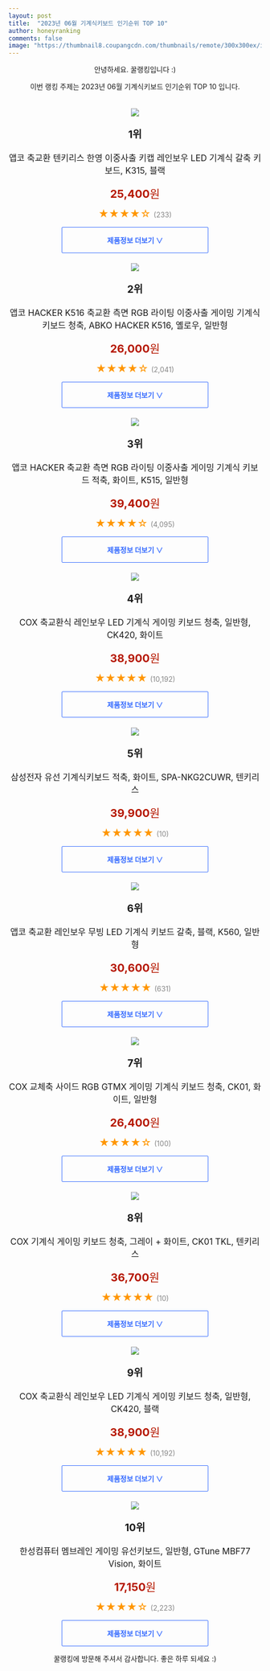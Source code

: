 ```yaml
---
layout: post
title:  "2023년 06월 기계식키보드 인기순위 TOP 10"
author: honeyranking
comments: false
image: "https://thumbnail8.coupangcdn.com/thumbnails/remote/300x300ex/image/vendor_inventory/5497/df81caeedfb7dc9a89276d88e28fd7dc8279aca24b48847c7fd6bd9277ce.jpg"
---
```

<p style="text-align: center;">안녕하세요. 꿀랭킹입니다 :)</p>
<p style="text-align: center;">이번 랭킹 주제는 2023년 06월 기계식키보드 인기순위 TOP 10 입니다.</p><center><img src="https://thumbnail8.coupangcdn.com/thumbnails/remote/300x300ex/image/vendor_inventory/5497/df81caeedfb7dc9a89276d88e28fd7dc8279aca24b48847c7fd6bd9277ce.jpg" style="margin-top:20px" /></center><p style="text-align: center; font-size: 20px"><b>1위</b></p><p style="text-align: center; font-size: 17px">앱코 축교환 텐키리스 한영 이중사출 키캡 레인보우 LED 기계식 갈축 키보드, K315, 블랙</p><p style="text-align: center;"><span style="color: #b61800; font-size: 22px;"><b>25,400</b>원</span></p><p style="text-align: center;"><span style="color: #ff9600; font-size: 20px;">★★★★☆ </span><span style="color: #878787;">(233)</span></p><center><a href="https://link.coupang.com/a/01xzl"><div style="font-size: 14px; display: inline-block; padding: 15px 90px; color: #346aff; border-radius: 2px; border: 1px solid #346aff; cursor: pointer;"><b>제품정보 더보기 &or;</b></div></a></center><center><img src="https://thumbnail7.coupangcdn.com/thumbnails/remote/300x300ex/image/retail/images/710845525367217-3cfec978-8a35-4e02-aa63-98c0a493b77b.jpg" style="margin-top:20px" /></center><p style="text-align: center; font-size: 20px"><b>2위</b></p><p style="text-align: center; font-size: 17px">앱코 HACKER K516 축교환 측면 RGB 라이팅 이중사출 게이밍 기계식 키보드 청축, ABKO HACKER K516, 옐로우, 일반형</p><p style="text-align: center;"><span style="color: #b61800; font-size: 22px;"><b>26,000</b>원</span></p><p style="text-align: center;"><span style="color: #ff9600; font-size: 20px;">★★★★☆ </span><span style="color: #878787;">(2,041)</span></p><center><a href="https://www.coupang.com/vp/products/310171394?itemId=955704686&q=%EA%B8%B0%EA%B3%84%EC%8B%9D%ED%82%A4%EB%B3%B4%EB%93%9C&sourceType=search&searchId=d724d9f999fe48eeafd987d3e9e97275"><div style="font-size: 14px; display: inline-block; padding: 15px 90px; color: #346aff; border-radius: 2px; border: 1px solid #346aff; cursor: pointer;"><b>제품정보 더보기 &or;</b></div></a></center><center><img src="https://thumbnail10.coupangcdn.com/thumbnails/remote/300x300ex/image/retail/images/8843710914525526-f6f0fb88-dc66-4b78-a16c-6064b1fb3d5d.jpg" style="margin-top:20px" /></center><p style="text-align: center; font-size: 20px"><b>3위</b></p><p style="text-align: center; font-size: 17px">앱코 HACKER 축교환 측면 RGB 라이팅 이중사출 게이밍 기계식 키보드 적축, 화이트, K515, 일반형</p><p style="text-align: center;"><span style="color: #b61800; font-size: 22px;"><b>39,400</b>원</span></p><p style="text-align: center;"><span style="color: #ff9600; font-size: 20px;">★★★★☆ </span><span style="color: #878787;">(4,095)</span></p><center><a href="https://www.coupang.com/vp/products/286652670?itemId=908774495&q=%EA%B8%B0%EA%B3%84%EC%8B%9D%ED%82%A4%EB%B3%B4%EB%93%9C&sourceType=search&searchId=d724d9f999fe48eeafd987d3e9e97275"><div style="font-size: 14px; display: inline-block; padding: 15px 90px; color: #346aff; border-radius: 2px; border: 1px solid #346aff; cursor: pointer;"><b>제품정보 더보기 &or;</b></div></a></center><center><img src="https://thumbnail9.coupangcdn.com/thumbnails/remote/300x300ex/image/retail/images/5993154039457668-548ce989-4659-48b2-97dd-f18979e453c8.jpg" style="margin-top:20px" /></center><p style="text-align: center; font-size: 20px"><b>4위</b></p><p style="text-align: center; font-size: 17px">COX 축교환식 레인보우 LED 기계식 게이밍 키보드 청축, 일반형, CK420, 화이트</p><p style="text-align: center;"><span style="color: #b61800; font-size: 22px;"><b>38,900</b>원</span></p><p style="text-align: center;"><span style="color: #ff9600; font-size: 20px;">★★★★★ </span><span style="color: #878787;">(10,192)</span></p><center><a href="https://www.coupang.com/vp/products/4527316191?itemId=5465377076&q=%EA%B8%B0%EA%B3%84%EC%8B%9D%ED%82%A4%EB%B3%B4%EB%93%9C&sourceType=search&searchId=d724d9f999fe48eeafd987d3e9e97275"><div style="font-size: 14px; display: inline-block; padding: 15px 90px; color: #346aff; border-radius: 2px; border: 1px solid #346aff; cursor: pointer;"><b>제품정보 더보기 &or;</b></div></a></center><center><img src="https://thumbnail10.coupangcdn.com/thumbnails/remote/300x300ex/image/rs_quotation_api/7vndnvwe/c15ee313e49446839878eff1854b7b06.jpg" style="margin-top:20px" /></center><p style="text-align: center; font-size: 20px"><b>5위</b></p><p style="text-align: center; font-size: 17px">삼성전자 유선 기계식키보드 적축, 화이트, SPA-NKG2CUWR, 텐키리스</p><p style="text-align: center;"><span style="color: #b61800; font-size: 22px;"><b>39,900</b>원</span></p><p style="text-align: center;"><span style="color: #ff9600; font-size: 20px;">★★★★★ </span><span style="color: #878787;">(10)</span></p><center><a href="https://link.coupang.com/a/01xzo"><div style="font-size: 14px; display: inline-block; padding: 15px 90px; color: #346aff; border-radius: 2px; border: 1px solid #346aff; cursor: pointer;"><b>제품정보 더보기 &or;</b></div></a></center><center><img src="https://thumbnail8.coupangcdn.com/thumbnails/remote/300x300ex/image/retail/images/3127150761816530-286ead59-0ecb-4bfc-a6c2-809d26d78dfc.jpg" style="margin-top:20px" /></center><p style="text-align: center; font-size: 20px"><b>6위</b></p><p style="text-align: center; font-size: 17px">앱코 축교환 레인보우 무빙 LED 기계식 키보드 갈축, 블랙, K560, 일반형</p><p style="text-align: center;"><span style="color: #b61800; font-size: 22px;"><b>30,600</b>원</span></p><p style="text-align: center;"><span style="color: #ff9600; font-size: 20px;">★★★★★ </span><span style="color: #878787;">(631)</span></p><center><a href="https://link.coupang.com/a/01xzr"><div style="font-size: 14px; display: inline-block; padding: 15px 90px; color: #346aff; border-radius: 2px; border: 1px solid #346aff; cursor: pointer;"><b>제품정보 더보기 &or;</b></div></a></center><center><img src="https://thumbnail10.coupangcdn.com/thumbnails/remote/300x300ex/image/retail/images/1313246053640750-7fe533a6-b0ce-4b15-9f08-e5aecca8e6ad.jpg" style="margin-top:20px" /></center><p style="text-align: center; font-size: 20px"><b>7위</b></p><p style="text-align: center; font-size: 17px">COX 교체축 사이드 RGB GTMX 게이밍 기계식 키보드 청축, CK01, 화이트, 일반형</p><p style="text-align: center;"><span style="color: #b61800; font-size: 22px;"><b>26,400</b>원</span></p><p style="text-align: center;"><span style="color: #ff9600; font-size: 20px;">★★★★☆ </span><span style="color: #878787;">(100)</span></p><center><a href="https://link.coupang.com/a/01xzt"><div style="font-size: 14px; display: inline-block; padding: 15px 90px; color: #346aff; border-radius: 2px; border: 1px solid #346aff; cursor: pointer;"><b>제품정보 더보기 &or;</b></div></a></center><center><img src="https://thumbnail7.coupangcdn.com/thumbnails/remote/300x300ex/image/rs_quotation_api/bwzrjelu/7db253d545754bedabeac0ec88facd58.jpg" style="margin-top:20px" /></center><p style="text-align: center; font-size: 20px"><b>8위</b></p><p style="text-align: center; font-size: 17px">COX 기계식 게이밍 키보드 청축, 그레이 + 화이트, CK01 TKL, 텐키리스</p><p style="text-align: center;"><span style="color: #b61800; font-size: 22px;"><b>36,700</b>원</span></p><p style="text-align: center;"><span style="color: #ff9600; font-size: 20px;">★★★★★ </span><span style="color: #878787;">(10)</span></p><center><a href="https://link.coupang.com/a/01xzu"><div style="font-size: 14px; display: inline-block; padding: 15px 90px; color: #346aff; border-radius: 2px; border: 1px solid #346aff; cursor: pointer;"><b>제품정보 더보기 &or;</b></div></a></center><center><img src="https://thumbnail6.coupangcdn.com/thumbnails/remote/300x300ex/image/retail/images/5976713694617007-a2da7d1a-abb7-4dd7-86b1-5000802ad8e7.jpg" style="margin-top:20px" /></center><p style="text-align: center; font-size: 20px"><b>9위</b></p><p style="text-align: center; font-size: 17px">COX 축교환식 레인보우 LED 기계식 게이밍 키보드 청축, 일반형, CK420, 블랙</p><p style="text-align: center;"><span style="color: #b61800; font-size: 22px;"><b>38,900</b>원</span></p><p style="text-align: center;"><span style="color: #ff9600; font-size: 20px;">★★★★★ </span><span style="color: #878787;">(10,192)</span></p><center><a href="https://www.coupang.com/vp/products/4527316191?itemId=5465013962&q=%EA%B8%B0%EA%B3%84%EC%8B%9D%ED%82%A4%EB%B3%B4%EB%93%9C&sourceType=search&searchId=d724d9f999fe48eeafd987d3e9e97275"><div style="font-size: 14px; display: inline-block; padding: 15px 90px; color: #346aff; border-radius: 2px; border: 1px solid #346aff; cursor: pointer;"><b>제품정보 더보기 &or;</b></div></a></center><center><img src="https://thumbnail10.coupangcdn.com/thumbnails/remote/300x300ex/image/retail/images/2516749177063517-03fb0ca8-53c2-4437-9eef-efbb973b74b1.jpg" style="margin-top:20px" /></center><p style="text-align: center; font-size: 20px"><b>10위</b></p><p style="text-align: center; font-size: 17px">한성컴퓨터 멤브레인 게이밍 유선키보드, 일반형, GTune MBF77 Vision, 화이트</p><p style="text-align: center;"><span style="color: #b61800; font-size: 22px;"><b>17,150</b>원</span></p><p style="text-align: center;"><span style="color: #ff9600; font-size: 20px;">★★★★☆ </span><span style="color: #878787;">(2,223)</span></p><center><a href="https://www.coupang.com/vp/products/6075217003?itemId=74635336&q=%EA%B8%B0%EA%B3%84%EC%8B%9D%ED%82%A4%EB%B3%B4%EB%93%9C&sourceType=search&searchId=d724d9f999fe48eeafd987d3e9e97275"><div style="font-size: 14px; display: inline-block; padding: 15px 90px; color: #346aff; border-radius: 2px; border: 1px solid #346aff; cursor: pointer;"><b>제품정보 더보기 &or;</b></div></a></center><p style="text-align: center;">꿀랭킹에 방문해 주셔서 감사합니다. 좋은 하루 되세요 :)</p>